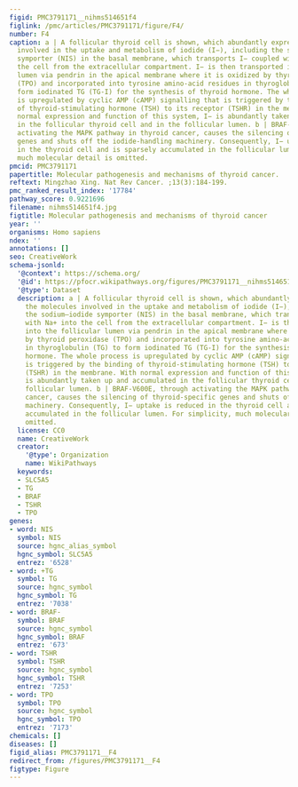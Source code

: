 ```yaml
---
figid: PMC3791171__nihms514651f4
figlink: /pmc/articles/PMC3791171/figure/F4/
number: F4
caption: a | A follicular thyroid cell is shown, which abundantly expresses the molecules
  involved in the uptake and metabolism of iodide (I−), including the sodium–iodide
  symporter (NIS) in the basal membrane, which transports I− coupled with Na+ into
  the cell from the extracellular compartment. I− is then transported into the follicular
  lumen via pendrin in the apical membrane where it is oxidized by thyroid peroxidase
  (TPO) and incorporated into tyrosine amino-acid residues in thyroglobulin (TG) to
  form iodinated TG (TG-I) for the synthesis of thyroid hormone. The whole process
  is upregulated by cyclic AMP (cAMP) signalling that is triggered by the binding
  of thyroid-stimulating hormone (TSH) to its receptor (TSHR) in the membrane. With
  normal expression and function of this system, I− is abundantly taken up and accumulated
  in the follicular thyroid cell and in the follicular lumen. b | BRAF-V600E, through
  activating the MAPK pathway in thyroid cancer, causes the silencing of thyroid-specific
  genes and shuts off the iodide-handling machinery. Consequently, I− uptake is reduced
  in the thyroid cell and is sparsely accumulated in the follicular lumen. For simplicity,
  much molecular detail is omitted.
pmcid: PMC3791171
papertitle: Molecular pathogenesis and mechanisms of thyroid cancer.
reftext: Mingzhao Xing. Nat Rev Cancer. ;13(3):184-199.
pmc_ranked_result_index: '17784'
pathway_score: 0.9221696
filename: nihms514651f4.jpg
figtitle: Molecular pathogenesis and mechanisms of thyroid cancer
year: ''
organisms: Homo sapiens
ndex: ''
annotations: []
seo: CreativeWork
schema-jsonld:
  '@context': https://schema.org/
  '@id': https://pfocr.wikipathways.org/figures/PMC3791171__nihms514651f4.html
  '@type': Dataset
  description: a | A follicular thyroid cell is shown, which abundantly expresses
    the molecules involved in the uptake and metabolism of iodide (I−), including
    the sodium–iodide symporter (NIS) in the basal membrane, which transports I− coupled
    with Na+ into the cell from the extracellular compartment. I− is then transported
    into the follicular lumen via pendrin in the apical membrane where it is oxidized
    by thyroid peroxidase (TPO) and incorporated into tyrosine amino-acid residues
    in thyroglobulin (TG) to form iodinated TG (TG-I) for the synthesis of thyroid
    hormone. The whole process is upregulated by cyclic AMP (cAMP) signalling that
    is triggered by the binding of thyroid-stimulating hormone (TSH) to its receptor
    (TSHR) in the membrane. With normal expression and function of this system, I−
    is abundantly taken up and accumulated in the follicular thyroid cell and in the
    follicular lumen. b | BRAF-V600E, through activating the MAPK pathway in thyroid
    cancer, causes the silencing of thyroid-specific genes and shuts off the iodide-handling
    machinery. Consequently, I− uptake is reduced in the thyroid cell and is sparsely
    accumulated in the follicular lumen. For simplicity, much molecular detail is
    omitted.
  license: CC0
  name: CreativeWork
  creator:
    '@type': Organization
    name: WikiPathways
  keywords:
  - SLC5A5
  - TG
  - BRAF
  - TSHR
  - TPO
genes:
- word: NIS
  symbol: NIS
  source: hgnc_alias_symbol
  hgnc_symbol: SLC5A5
  entrez: '6528'
- word: +TG
  symbol: TG
  source: hgnc_symbol
  hgnc_symbol: TG
  entrez: '7038'
- word: BRAF-
  symbol: BRAF
  source: hgnc_symbol
  hgnc_symbol: BRAF
  entrez: '673'
- word: TSHR
  symbol: TSHR
  source: hgnc_symbol
  hgnc_symbol: TSHR
  entrez: '7253'
- word: TPO
  symbol: TPO
  source: hgnc_symbol
  hgnc_symbol: TPO
  entrez: '7173'
chemicals: []
diseases: []
figid_alias: PMC3791171__F4
redirect_from: /figures/PMC3791171__F4
figtype: Figure
---
```

